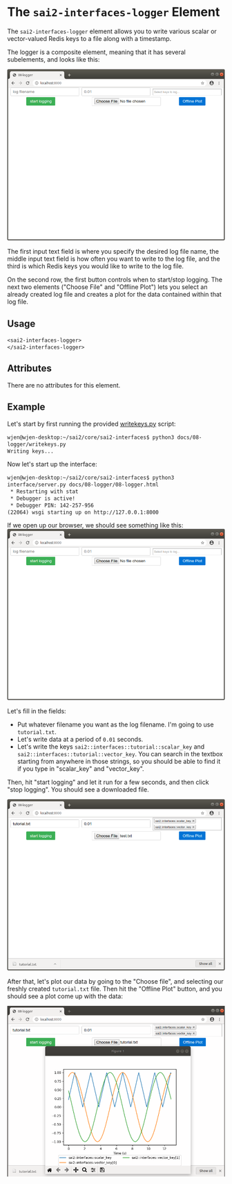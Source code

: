 The `sai2-interfaces-logger` Element
====================================
The `sai2-interfaces-logger` element allows you to write various scalar or 
vector-valued Redis keys to a file along with a timestamp.

The logger is a composite element, meaning that it has several subelements, and 
looks like this:

![sai2-interfaces-logger](./logger.png)

The first input text field is where you specify the desired log file name, the 
middle input text field is how often you want to write to the log file, and the 
third is which Redis keys you would like to write to the log file. 

On the second row, the first button controls when to start/stop logging. The 
next two elements ("Choose File" and "Offline Plot") lets you select an already 
created log file and creates a plot for the data contained within that log file.


## Usage
```
<sai2-interfaces-logger>
</sai2-interfaces-logger>
```

## Attributes
There are no attributes for this element.

## Example

Let's start by first running the provided [writekeys.py](./writekeys.py) script:
```
wjen@wjen-desktop:~/sai2/core/sai2-interfaces$ python3 docs/08-logger/writekeys.py 
Writing keys...
```

Now let's start up the interface:
```
wjen@wjen-desktop:~/sai2/core/sai2-interfaces$ python3 interface/server.py docs/08-logger/08-logger.html 
 * Restarting with stat
 * Debugger is active!
 * Debugger PIN: 142-257-956
(22064) wsgi starting up on http://127.0.0.1:8000
```

If we open up our browser, we should see something like this:
![sai2-interfaces-logger](./logger.png)

Let's fill in the fields:
* Put whatever filename you want as the log filename. I'm going to use 
`tutorial.txt`.
* Let's write data at a period of `0.01` seconds.
* Let's write the keys `sai2::interfaces::tutorial::scalar_key` and 
`sai2::interfaces::tutorial::vector_key`. You can search in the textbox starting
from anywhere in those strings, so you should be able to find it if you type in 
"scalar_key" and "vector_key".

Then, hit "start logging" and let it run for a few seconds, and then click 
"stop logging". You should see a downloaded file.

![after logging](./logger-after.png)

After that, let's plot our data by going to the "Choose file", and selecting our
freshly created `tutorial.txt` file. Then hit the "Offline Plot" button, and you
should see a plot come up with the data:

![offline plot](./logger-offline.png)